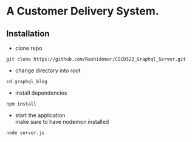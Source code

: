 # A Customer Delivery System.

## Installation

- clone repo

```
git clone https://github.com/Rashidomar/CSCD322_Graphql_Server.git
```

- change directory into root

```
cd graphql_blog
```

- install dependencies

```
npm install
```

- start the application \
  make sure to have nodemon installed

```
node server.js
